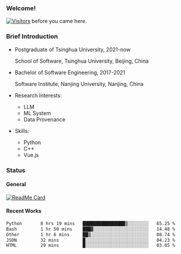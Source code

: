 ### Welcome!

[![Visitors](https://visitor-badge.laobi.icu/badge?page_id=HermitSun.HermitSun)]() before you came here.

### Brief Introduction

- Postgraduate of Tsinghua University, 2021-now
  
  School of Software, Tsinghua University, Beijing, China

- Bachelor of Software Engineering, 2017-2021
  
  Software Institute, Nanjing University, Nanjing, China

- Research Interests:
  - LLM
  - ML System
  - Data Provenance

- Skills:
  - Python
  - C++
  - Vue.js

### Status

#### General

[![ReadMe Card](https://github-readme-stats.hermitsun.vercel.app/api?username=HermitSun&count_private=true&show_icons=true)]()

#### Recent Works

<!--START_SECTION:waka-->

```txt
Python       8 hrs 19 mins   ████████████████▒░░░░░░░░   65.25 %
Bash         1 hr 50 mins    ███▓░░░░░░░░░░░░░░░░░░░░░   14.48 %
Other        1 hr 6 mins     ██▒░░░░░░░░░░░░░░░░░░░░░░   08.74 %
JSON         32 mins         █░░░░░░░░░░░░░░░░░░░░░░░░   04.23 %
HTML         29 mins         █░░░░░░░░░░░░░░░░░░░░░░░░   03.85 %
```

<!--END_SECTION:waka-->
